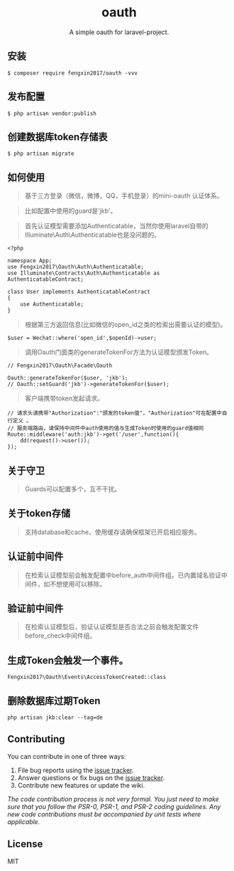 <h1 align="center"> oauth </h1>

<p align="center"> A simple oauth for laravel-project.</p>


## 安装

```shell
$ composer require fengxin2017/oauth -vvv
```

## 发布配置
```
$ php artisan vendor:publish
```

## 创建数据库token存储表
```
$ php artisan migrate
```


## 如何使用

> 基于三方登录（微信，微博，QQ，手机登录）的mini-oauth 认证体系。

> 比如配置中使用的guard是'jkb'。

> 首先认证模型需要添加Authenticatable，当然你使用laravel自带的Illuminate\Auth\Authenticatable也是没问题的。

```
<?php

namespace App;
use Fengxin2017\Oauth\Auth\Authenticatable;
use Illuminate\Contracts\Auth\Authenticatable as AuthenticatableContract;

class User implements AuthenticatableContract
{
    use Authenticatable;
}

```
> 根据第三方返回信息(比如微信的open_id之类的检索出需要认证的模型)。

```
$user = Wechat::where('open_id',$openId)->user;
```
> 调用Oauth门面类的generateTokenFor方法为认证模型颁发Token。

```
// Fengxin2017\Oauth\Facade\Oauth

Oauth::generateTokenFor($user, 'jkb'); 
// Oauth::setGuard('jkb')->generateTokenFor($user);
```

> 客户端携带token发起请求。

```
// 请求头请携带"Authorization":"颁发的token值"，"Authorization"可在配置中自行定义 。
// 服务端路由，请保持中间件中auth使用的值与生成Token时使用的guard值相同
Route::middleware('auth:jkb')->get('/user',function(){
    dd(request()->user());
});

```

## 关于守卫

> Guards可以配置多个，互不干扰。

## 关于token存储

> 支持database和cache，使用缓存请确保框架已开启相应服务。

## 认证前中间件

> 在检索认证模型前会触发配置中before_auth中间件组。已内置域名验证中间件，如不想使用可以移除。

## 验证前中间件

> 在检索认证模型后，验证认证模型是否合法之前会触发配置文件before_check中间件组。

## 生成Token会触发一个事件。

```
Fengxin2017\Oauth\Events\AccessTokenCreated::class
```

## 删除数据库过期Token
```
php artisan jkb:clear --tag=de
```

## Contributing

You can contribute in one of three ways:

1. File bug reports using the [issue tracker](https://github.com/fengxin2017/oauth/issues).
2. Answer questions or fix bugs on the [issue tracker](https://github.com/fengxin2017/oauth/issues).
3. Contribute new features or update the wiki.

_The code contribution process is not very formal. You just need to make sure that you follow the PSR-0, PSR-1, and PSR-2 coding guidelines. Any new code contributions must be accompanied by unit tests where applicable._

## License

MIT